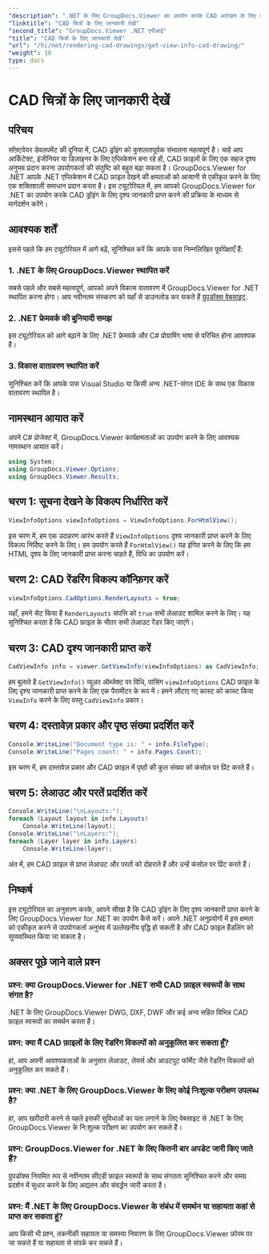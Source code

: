 ```yaml
---
"description": ".NET के लिए GroupDocs.Viewer का उपयोग करके CAD आरेखण के लिए दृश्य जानकारी प्राप्त करना सीखें। सहज CAD फ़ाइल हैंडलिंग के साथ अपने .NET अनुप्रयोगों को बेहतर बनाएँ।"
"linktitle": "CAD चित्रों के लिए जानकारी देखें"
"second_title": "GroupDocs.Viewer .NET एपीआई"
"title": "CAD चित्रों के लिए जानकारी देखें"
"url": "/hi/net/rendering-cad-drawings/get-view-info-cad-drawing/"
"weight": 10
type: docs
---
```

# CAD चित्रों के लिए जानकारी देखें

## परिचय
सॉफ़्टवेयर डेवलपमेंट की दुनिया में, CAD ड्रॉइंग को कुशलतापूर्वक संभालना महत्वपूर्ण है। चाहे आप आर्किटेक्ट, इंजीनियर या डिज़ाइनर के लिए एप्लिकेशन बना रहे हों, CAD फ़ाइलों के लिए एक सहज दृश्य अनुभव प्रदान करना उपयोगकर्ता की संतुष्टि को बहुत बढ़ा सकता है। GroupDocs.Viewer for .NET आपके .NET एप्लिकेशन में CAD फ़ाइल देखने की क्षमताओं को आसानी से एकीकृत करने के लिए एक शक्तिशाली समाधान प्रदान करता है। इस ट्यूटोरियल में, हम आपको GroupDocs.Viewer for .NET का उपयोग करके CAD ड्रॉइंग के लिए दृश्य जानकारी प्राप्त करने की प्रक्रिया के माध्यम से मार्गदर्शन करेंगे।
## आवश्यक शर्तें
इससे पहले कि हम ट्यूटोरियल में आगे बढ़ें, सुनिश्चित करें कि आपके पास निम्नलिखित पूर्वापेक्षाएँ हैं:
### 1. .NET के लिए GroupDocs.Viewer स्थापित करें
सबसे पहले और सबसे महत्वपूर्ण, आपको अपने विकास वातावरण में GroupDocs.Viewer for .NET स्थापित करना होगा। आप नवीनतम संस्करण को यहाँ से डाउनलोड कर सकते हैं [ग्रुपडॉक्स वेबसाइट](https://releases.groupdocs.com/viewer/net/).
### 2. .NET फ्रेमवर्क की बुनियादी समझ
इस ट्यूटोरियल को आगे बढ़ाने के लिए .NET फ्रेमवर्क और C# प्रोग्रामिंग भाषा से परिचित होना आवश्यक है।
### 3. विकास वातावरण स्थापित करें
सुनिश्चित करें कि आपके पास Visual Studio या किसी अन्य .NET-संगत IDE के साथ एक विकास वातावरण स्थापित है।

## नामस्थान आयात करें
अपने C# प्रोजेक्ट में, GroupDocs.Viewer कार्यक्षमताओं का उपयोग करने के लिए आवश्यक नामस्थान आयात करें।

```csharp
using System;
using GroupDocs.Viewer.Options;
using GroupDocs.Viewer.Results;
```

## चरण 1: सूचना देखने के विकल्प निर्धारित करें
```csharp
ViewInfoOptions viewInfoOptions = ViewInfoOptions.ForHtmlView();
```
इस चरण में, हम एक उदाहरण आरंभ करते हैं `ViewInfoOptions` दृश्य जानकारी प्राप्त करने के लिए विकल्प निर्दिष्ट करने के लिए। हम उपयोग करते हैं `ForHtmlView()` यह इंगित करने के लिए कि हम HTML दृश्य के लिए जानकारी प्राप्त करना चाहते हैं, विधि का उपयोग करें।
## चरण 2: CAD रेंडरिंग विकल्प कॉन्फ़िगर करें
```csharp
viewInfoOptions.CadOptions.RenderLayouts = true;
```
यहाँ, हमने सेट किया है `RenderLayouts` संपत्ति को `true` सभी लेआउट शामिल करने के लिए। यह सुनिश्चित करता है कि CAD फ़ाइल के भीतर सभी लेआउट रेंडर किए जाएंगे।
## चरण 3: CAD दृश्य जानकारी प्राप्त करें
```csharp
CadViewInfo info = viewer.GetViewInfo(viewInfoOptions) as CadViewInfo;
```
हम बुलाते है `GetViewInfo()` व्यूअर ऑब्जेक्ट पर विधि, पासिंग `viewInfoOptions` CAD फ़ाइल के लिए दृश्य जानकारी प्राप्त करने के लिए एक पैरामीटर के रूप में। हमने लौटाए गए कास्ट को कास्ट किया `ViewInfo` करने के लिए वस्तु `CadViewInfo` प्रकार।
## चरण 4: दस्तावेज़ प्रकार और पृष्ठ संख्या प्रदर्शित करें
```csharp
Console.WriteLine("Document type is: " + info.FileType);
Console.WriteLine("Pages count: " + info.Pages.Count);
```
इस चरण में, हम दस्तावेज़ प्रकार और CAD फ़ाइल में पृष्ठों की कुल संख्या को कंसोल पर प्रिंट करते हैं।
## चरण 5: लेआउट और परतें प्रदर्शित करें
```csharp
Console.WriteLine("\nLayouts:");
foreach (Layout layout in info.Layouts)
    Console.WriteLine(layout);
Console.WriteLine("\nLayers:");
foreach (Layer layer in info.Layers)
    Console.WriteLine(layer);
```
अंत में, हम CAD फ़ाइल से प्राप्त लेआउट और परतों को दोहराते हैं और उन्हें कंसोल पर प्रिंट करते हैं।

## निष्कर्ष
इस ट्यूटोरियल का अनुसरण करके, आपने सीखा है कि CAD ड्रॉइंग के लिए दृश्य जानकारी प्राप्त करने के लिए GroupDocs.Viewer for .NET का उपयोग कैसे करें। अपने .NET अनुप्रयोगों में इस क्षमता को एकीकृत करने से उपयोगकर्ता अनुभव में उल्लेखनीय वृद्धि हो सकती है और CAD फ़ाइल हैंडलिंग को सुव्यवस्थित किया जा सकता है।
## अक्सर पूछे जाने वाले प्रश्न
### प्रश्न: क्या GroupDocs.Viewer for .NET सभी CAD फ़ाइल स्वरूपों के साथ संगत है?
.NET के लिए GroupDocs.Viewer DWG, DXF, DWF और कई अन्य सहित विभिन्न CAD फ़ाइल स्वरूपों का समर्थन करता है।
### प्रश्न: क्या मैं CAD फ़ाइलों के लिए रेंडरिंग विकल्पों को अनुकूलित कर सकता हूँ?
हां, आप अपनी आवश्यकताओं के अनुसार लेआउट, लेयर्स और आउटपुट फॉर्मेट जैसे रेंडरिंग विकल्पों को अनुकूलित कर सकते हैं।
### प्रश्न: क्या .NET के लिए GroupDocs.Viewer के लिए कोई निःशुल्क परीक्षण उपलब्ध है?
हां, आप खरीदारी करने से पहले इसकी सुविधाओं का पता लगाने के लिए वेबसाइट से .NET के लिए GroupDocs.Viewer के नि:शुल्क परीक्षण का उपयोग कर सकते हैं।
### प्रश्न: GroupDocs.Viewer for .NET के लिए कितनी बार अपडेट जारी किए जाते हैं?
ग्रुपडॉक्स नियमित रूप से नवीनतम सीएडी फ़ाइल स्वरूपों के साथ संगतता सुनिश्चित करने और समग्र प्रदर्शन में सुधार करने के लिए अद्यतन और संवर्द्धन जारी करता है।
### प्रश्न: मैं .NET के लिए GroupDocs.Viewer के संबंध में समर्थन या सहायता कहां से प्राप्त कर सकता हूं?
आप किसी भी प्रश्न, तकनीकी सहायता या समस्या निवारण के लिए GroupDocs.Viewer फ़ोरम पर जा सकते हैं या सहायता से संपर्क कर सकते हैं।
